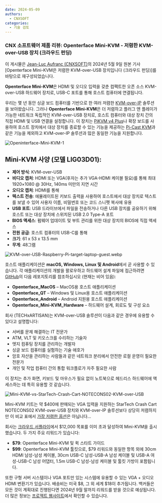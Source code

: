 ```yaml
---
date: 2024-05-09
authors:
  - CNXSOFT
categories:
  - 기술 검토
---
```


### CNX 소프트웨어 제품 리뷰: Openterface Mini-KVM - 저렴한 KVM-over-USB 장치 (크라우드 펀딩)

이 게시물은 [Jean-Luc Aufranc (CNXSOFT)](https://www.cnx-software.com/2024/05/09/openterface-mini-kvm-affordable-kvm-over-usb-device/)의 2024년 5월 9일 원본 기사 [Openterface Mini-KVM은 저렴한 KVM-over-USB 장치입니다 (크라우드 펀딩)]를 바탕으로 재구성되었습니다.

**Openterface Mini-KVM**은 HDMI 및 오디오 입력을 갖춘 컴팩트한 오픈 소스 KVM-over-USB 하드웨어 장치로, USB-C 포트를 통해 호스트 컴퓨터에 연결됩니다.

우리는 몇 년 동안 싱글 보드 컴퓨터를 기반으로 한 여러 저렴한 [KVM-over-IP](https://www.cnx-software.com/2023/04/18/blikvm-open-source-kvm-over-ip-raspberry-pi-cm4-raspberry-pi-hat-pcie-board-allwinner-h616/) 솔루션을 보아왔습니다. 그러나 **Openterface Mini-KVM**은 더 저렴하고 플러그 앤 플레이가 가능한 네트워크 독립적인 KVM-over-USB 장치로, 호스트 컴퓨터와 대상 장치 간의 직접 HDMI 및 USB 연결을 설정합니다. 이 장치는 [PiKVM v4 Plus](https://docs.pikvm.org/v4/)나 확장 보드를 사용하여 호스트 장치에서 대상 장치를 종료할 수 있는 기능을 제공하는 [Pi-Cast KVM](https://www.cnx-software.com/2023/12/24/pi-cast-portable-kvm-switch-raspberry-pi-cm4/)과 같은 기능을 제외하고 KVM-over-IP 솔루션과 많은 동일한 기능을 지원합니다.

![Openinterface-Mini-KVM-1](https://www.cnx-software.com/wp-content/uploads/2024/05/Openinterface-Mini-KVM-1.jpg)

## Mini-KVM 사양 (모델 LIG03D01):
- **제어 방식**: KVM-over-USB
- **비디오 캡처**: HDMI 또는 VGA(후자는 추가 VGA-HDMI 케이블 필요)를 통해 최대 1920×1080 @ 30Hz, 140ms 미만의 지연 시간
- **오디오 캡처**: HDMI를 통해
- **텍스트 전송**: 에뮬레이트된 키보드 출력을 사용하여 호스트에서 대상 장치로 텍스트를 보낼 수 있어 사용자 이름, 비밀번호 또는 코드 스니펫 복사에 유용
- **USB 포트**: USB 드라이브에서 파일을 전송하거나 다른 USB 장치를 공유하기 위해 호스트 또는 대상 장치에 스위치된 USB 2.0 Type-A 포트
- **BIOS 액세스**: 펌웨어 업데이트 및 부트 관리를 위한 대상 장치의 BIOS에 직접 액세스
- **전원 공급**: 호스트 컴퓨터의 USB-C를 통해
- **크기**: 61 x 53 x 13.5 mm
- **무게**: 48그램

![KVM-over-USB-Raspberry-Pi-target-laptop-guest.webp](https://www.cnx-software.com/wp-content/uploads/2024/05/KVM-over-USB-Raspberry-Pi-target-laptop-guest.webp)

호스트 애플리케이션은 **macOS, Windows, Linux 및 Android**에서 곧 사용할 수 있습니다. 각 애플리케이션의 개발을 팔로우하고 하드웨어 설계 파일에 접근하려면 [GitHub](https://github.com/TechxArtisanStudio)의 다음 레포지토리를 참조하십시오 (현재는 비어 있음):
- **Openterface_MacOS** – MacOS용 호스트 애플리케이션
- **Openterface_QT** – Windows 및 Linux용 호스트 애플리케이션
- **Openterface_Android** – Android 지원용 호스트 애플리케이션
- **Openterface_Mini-KVM_Hardware** – 하드웨어 설계, 회로도 및 구성 요소

회사 (TECHxARTISAN)는 KVM-over-USB 솔루션이 다음과 같은 경우에 유용할 수 있다고 설명합니다:
- 서버를 문제 해결하는 IT 전문가
- ATM, VLT 및 키오스크를 수리하는 기술자
- 엣지 컴퓨팅 장치를 관리하는 개발자
- 싱글 보드 컴퓨터를 실험하는 기술 애호가
- 암호 자산을 관리하는 사람들과 같은 네트워크 분리에서 안전한 로컬 운영이 필요한 전문가
- 개인 및 작업 컴퓨터 간의 통합 워크플로가 자주 필요한 사람

이 장치는 추가 화면, 키보드 및 마우스가 필요 없이 노트북으로 헤드리스 하드웨어에 액세스하는 데 특히 유용할 것 같습니다.

![Mini-KVM-vs-StarTech-Crash-Cart-NOTECONS02-KVM-over-USB](https://www.cnx-software.com/wp-content/uploads/2024/05/Mini-KVM-vs-StarTech-Crash-Cart-NOTECONS02-KVM-over-USB.webp)

Mini-KVM 키트는 약 $400에 판매되는 VGA 입력을 지원하는 StarTech Crash Cart NOTECONS02 KVM-over-USB 장치와 KVM-over-IP 솔루션보다 상당히 저렴하지만 이 비교 표에서 [가장 저렴한 옵션](https://www.cnx-software.com/2023/04/18/blikvm-open-source-kvm-over-ip-raspberry-pi-cm4-raspberry-pi-hat-pcie-board-allwinner-h616/)은 아닙니다...

회사는 [크라우드 서플라이](https://www.crowdsupply.com/techxartisan/openterface-mini-kvm)에서 $12,000 목표를 이미 초과 달성하여 Mini-KVM을 출시했습니다. 두 가지 주요 리워드가 있습니다:

- **$79**: Openterface Mini-KVM 및 퀵 스타트 가이드
- **$99**: Openterface Mini-KVM 툴킷으로, $79 리워드와 동일한 항목 외에 30cm HDMI 남성-남성 케이블, 30cm USB-C 남성-USB-A 남성 케이블 및 USB-A 여성-USB-C 남성 어댑터, 1.5m USB-C 남성-남성 케이블 및 툴킷 가방이 포함됩니다.

또한 구형 서버 시스템이나 VGA 포트만 있는 시스템에 유용할 수 있는 VGA + 오디오 HDMI 변환기가 있습니다. 배송비는 미국 $8, 그 외 세계 $18이 추가됩니다. 백커들은 모든 것이 계획대로 진행된다면 2024년 9월 말까지 리워드를 받을 것으로 예상됩니다. 더 많은 정보는 [프로젝트 웹사이트](http://openterface.com/)에서 확인할 수 있습니다.